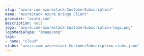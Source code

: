 ```yaml
---
slug: "azure-com-azurestack-CustomerSubscription"
name: "AzureStack Azure Bridge Client"
provider: "azure.com"
description: null
logo: "azure.com-azurestack-CustomerSubscription-logo.png"
logoMediaType: "image/png"
tags:
- name: "cloud"
stubs: "azure.com-azurestack-CustomerSubscription-stubs.json"
---
```

